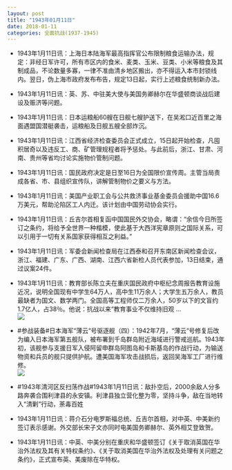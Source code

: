 ```yaml
---
layout: post
title: "1943年01月11日"
date: 2018-01-11
categories: 全面抗战(1937-1945)
---
```


<meta name="referrer" content="no-referrer" />

- 1943年1月11日讯：上海日本陆海军最高指挥官公布限制粮食运输办法，规定：非经日军许可，所有市区内的食米、麦类、玉米、豆类、小米等粮食及其制成品，不论数量多寡，一律不准由清乡地区搬出，亦不得运入本市封锁线内。翌日，伪上海市政府发布布告，规定13日起，实行上述粮食统制新办法。 

- 1943年1月11日讯：英、苏、中驻美大使与美国务卿赫尔在华盛顿商谈战后建设及赈济等问题。 

- 1943年1月11日讯：日本运粮船60艘在日舰七艘护送下，在吴淞口近百里之海面遇盟国潜艇袭击，运粮船及日舰五艘全部炸沉。 

- 1943年1月11日讯：江西省经济检查委员会正式成立，15日起开始检查，凡囤积居奇以及违反工、商、矿管理规程者将予惩处。与此前后，浙江、甘肃、河南、贵州等省均讨论实施物价管制问题。 

- 1943年1月11日讯：国民政府决定是日至16日为全国限价宣传周。主管当局责成各省、市、县组织宣传队，讲解管制物价之要义与方法。 

- 1943年1月11日讯：美国产业职工会与公共救济事业基金委员会援助中国16.6万美元，帮助沦陷区工人内迁。该计划由中国劳动协会实行。 

- 1943年1月11日讯：丘吉尔首相复函中国国民外交协会，略谓：“余信今日所签订之条约，将给予全世界一种楷模，使此基于大西洋宪章原则之国际关系，可以引用于一切有关系国家获得相互之利益。” 

- 1943年1月11日讯：军委会新闻检查局在江西泰和召开东南区新闻检查会议，浙江、福建、广东、广西、湖南、江西六省新检人员代表参加，13日结束，通过议案24件。 

- 1943年1月11日讯：教育部长陈立夫在重庆国民政府中枢纪念周报告教育设施近况，说明全国现有中学生64万人，高中生11万余人；大学生五万余人，教员最缺者为国文、数学两门。全国高等工程师仅二万余人，50岁以下的文盲约1.7亿人，占38％。他说：抗战以来“教育事业不仅维持旧观 ... <br/><img src="https://wx4.sinaimg.cn/large/aca367d8ly1fnchieikupj20c80ayt8u.jpg" />

- #参战装备#日本海军“薄云“号驱逐舰（四）：1942年7月，“薄云“号修复后改为编入日本海军第五舰队，被布署到千岛群岛附近海域进行警戒巡航。1943年初，该舰参与支援日军入侵阿留申群岛阿图岛和卡斯基岛的作战行动，为输送物资和兵员的舰只提供护航。遭美国海军攻击战损后，返回吴海军工厂进行维修。 <br/><img src="https://wx2.sinaimg.cn/large/aca367d8ly1fncfr9etjsj20hs0cm40u.jpg" />

- #1943年清河区反扫荡作战#1943年1月11日讯：敌扑空后，2000余敌人分多路奔袭合围利津县的永安镇。利津县独立营化整为零，坚持斗争，敌在当地转入“清剿”行动，荼毒百姓 

- 1943年1月11日讯：蒋介石分电罗斯福总统、丘吉尔首相，对中英、中美新约签订表示感谢。外交部长宋子文亦同时电美国务卿赫尔、英外相艾登致贺。 

- 1943年1月11日讯：中英、中美分别在重庆和华盛顿签订《关于取消英国在华治外法权及其有关特权条约》、《关于取消美国在华治外法权及处理有关问题之条约》，正式宣布英、美废除在华特权。 


